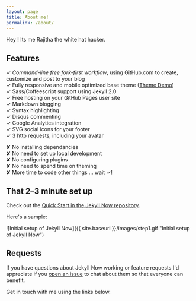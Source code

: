 ```yaml
---
layout: page
title: About me!
permalink: /about/
---
```


Hey ! Its me Rajitha the white hat hacker.

## Features

✓ _Command-line free fork-first workflow_, using GitHub.com to create, customize and post to your blog  
✓ Fully responsive and mobile optimized base theme ([Theme Demo](http://jekyllnow.com))  
✓ Sass/Coffeescript support using Jekyll 2.0  
✓ Free hosting on your GitHub Pages user site  
✓ Markdown blogging  
✓ Syntax highlighting  
✓ Disqus commenting  
✓ Google Analytics integration  
✓ SVG social icons for your footer  
✓ 3 http requests, including your avatar  

✘ No installing dependancies  
✘ No need to set up local development  
✘ No configuring plugins  
✘ No need to spend time on theming  
✘ More time to code other things ... wait ✓! 

## That 2–3 minute set up

Check out the [Quick Start in the Jekyll Now repository](http://github.com/barryclark/jekyll-now#quick-start).

Here's a sample:

![Initial setup of Jekyll Now]({{ site.baseurl }}/images/step1.gif "Initial setup of Jekyll Now")

## Requests

If you have questions about Jekyll Now working or feature requests I'd appreciate if you [open an issue](https://github.com/barryclark/jekyll-now/issues/new) to chat about them so that everyone can benefit.

Get in touch with me using the links below.
